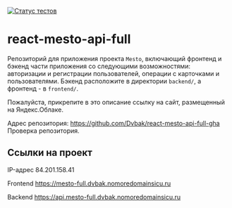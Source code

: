 [![Статус тестов](../../actions/workflows/tests.yml/badge.svg)](../../actions/workflows/tests.yml)

# react-mesto-api-full
Репозиторий для приложения проекта `Mesto`, включающий фронтенд и бэкенд части приложения со следующими возможностями: авторизации и регистрации пользователей, операции с карточками и пользователями. Бэкенд расположите в директории `backend/`, а фронтенд - в `frontend/`.

Пожалуйста, прикрепите в это описание ссылку на сайт, размещенный на Яндекс.Облаке.

Адрес репозитория: https://github.com/Dvbak/react-mesto-api-full-gha
Проверка репозитория.

## Ссылки на проект

IP-адрес 84.201.158.41

Frontend https://mesto-full.dvbak.nomoredomainsicu.ru

Backend https://api.mesto-full.dvbak.nomoredomainsicu.ru
